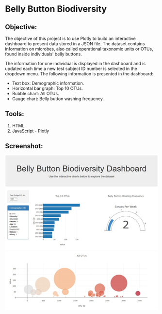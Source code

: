 # Belly Button Biodiversity

## **Objective:**
The objective of this project is to use Plotly to build an interactive dashboard to present data stored in a JSON file. The dataset contains information on microbes, also called operational taxonomic units or OTUs, found inside individuals' belly buttons. 

The information for one individual is displayed in the dashboard and is updated each time a new test subject ID number is selected in the dropdown menu. The following information is presented in the dashboard:
* Text box: Demographic information.
* Horizontal bar graph: Top 10 OTUs.
* Bubble chart: All OTUs.
* Gauge chart: Belly button washing frequency. 

## **Tools:**
1.	HTML
2.	JavaScript - Plotly

## **Screenshot:**
![screenshot1.jpg](images/dashboard_screenshot1.JPG)
![screenshot2.jpg](images/dashboard_screenshot2.JPG)

